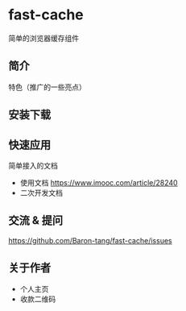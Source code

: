# fast-cache
简单的浏览器缓存组件

## 简介
特色（推广的一些亮点）

## 安装下载

## 快速应用

简单接入的文档

- 使用文档
https://www.imooc.com/article/28240
- 二次开发文档

## 交流 & 提问
https://github.com/Baron-tang/fast-cache/issues

## 关于作者
- 个人主页
- 收款二维码
